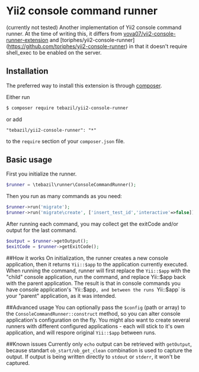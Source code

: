 # Yii2 console command runner
(currently not tested)
Another implementation of Yii2 console command runner. At the time of writing this, it differs from
[vova07/yii2-console-runner-extension](https://github.com/vova07/yii2-console-runner-extension) and [toriphes/yii2-console-runner] (https://github.com/toriphes/yii2-console-runner) in that it doesn't require shell_exec to be enabled on the server.

## Installation

The preferred way to install this extension is through [composer](http://getcomposer.org/download/).

Either run

```bash
$ composer require tebazil/yii2-console-runner
```

or add

```
"tebazil/yii2-console-runner": "*"
```

to the `require` section of your `composer.json` file.

## Basic usage

First you initialize the runner.

```php
$runner = \tebazil\runner\ConsoleCommandRunner();
```

Then you run as many commands as you need:

```php
$runner->run('migrate');
$runner->run('migrate\create', ['insert_test_id','interactive'=>false]);
```

After running each command, you may collect get the exitCode and/or output for the last command.

```php
$output = $runner->getOutput();
$exitCode = $runner->getExitCode();
```

##How it works
On initialization, the runner creates a new console application, then it returns `Yii::$app` to the application currently executed. When running the command, runner will first replace the `Yii::$app` with the "child" console application, run the command, and replace Yii::$app back with the parent application.
The result is that in console commands you have console application's `Yii::$app`, and between the runs `Yii::$app` is your "parent" application, as it was intended.

##Advanced usage
You can optionally pass the `$config` (path or array) to the `ConsoleCommandRunner::construct` method, so you can alter console application's configuration on the fly. You might also want to create several runners with different configured applications - each will stick to it's own application, and will respore original `Yii::$app` between runs.

##Known issues
Currently only `echo` output can be retrieved with `getOutput`, because standart `ob_start/ob_get_clean` combination is used to capture the output. If output is being written directly to `stdout` or `stderr`, it won't be captured.